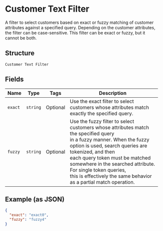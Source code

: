 
# Customer Text Filter

A filter to select customers based on exact or fuzzy matching of
customer attributes against a specified query. Depending on the customer attributes,
the filter can be case-sensitive. This filter can be exact or fuzzy, but it cannot be both.

## Structure

`Customer Text Filter`

## Fields

| Name | Type | Tags | Description |
|  --- | --- | --- | --- |
| `exact` | `string` | Optional | Use the exact filter to select customers whose attributes match exactly the specified query. |
| `fuzzy` | `string` | Optional | Use the fuzzy filter to select customers whose attributes match the specified query<br>in a fuzzy manner. When the fuzzy option is used, search queries are tokenized, and then<br>each query token must be matched somewhere in the searched attribute. For single token queries,<br>this is effectively the same behavior as a partial match operation. |

## Example (as JSON)

```json
{
  "exact": "exact0",
  "fuzzy": "fuzzy4"
}
```

